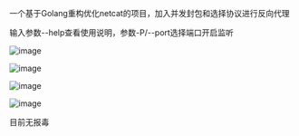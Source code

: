 一个基于Golang重构优化netcat的项目，加入并发封包和选择协议进行反向代理

输入参数--help查看使用说明，参数-P/--port选择端口开启监听

![image](https://github.com/Chencihai/Chencihai/assets/95452629/76080e2f-5474-4603-8ec2-80d364615a9d)

![image](https://github.com/Chencihai/Chencihai/assets/95452629/10fd70d7-9928-4dee-b094-4f8cb707bd1a)


![image](https://github.com/Chencihai/Chencihai/assets/95452629/4f50db04-ea20-4837-b251-bac98c2ca739)


![image](https://github.com/Chencihai/Chencihai/assets/95452629/f63de1b2-88bb-4c5a-b325-f08a478585a2)


目前无报毒
